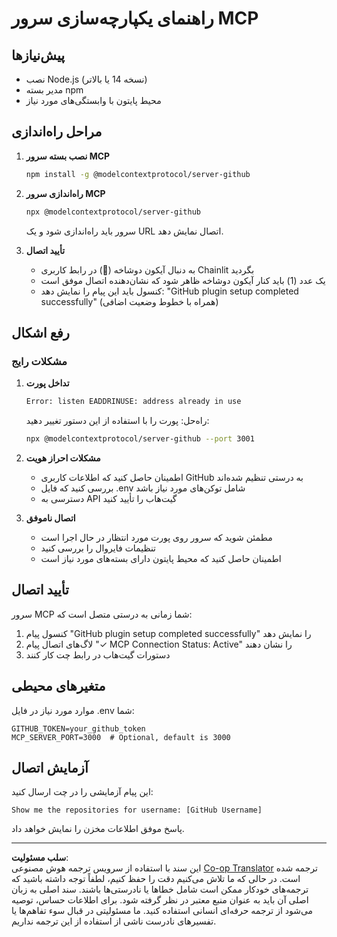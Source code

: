 <!--
CO_OP_TRANSLATOR_METADATA:
{
  "original_hash": "c4be907703b836d1a1c360db20da4de9",
  "translation_date": "2025-08-30T10:42:02+00:00",
  "source_file": "11-agentic-protocols/code_samples/github-mcp/MCP_SETUP.md",
  "language_code": "fa"
}
-->
# راهنمای یکپارچه‌سازی سرور MCP

## پیش‌نیازها
- نصب Node.js (نسخه 14 یا بالاتر)
- مدیر بسته npm
- محیط پایتون با وابستگی‌های مورد نیاز

## مراحل راه‌اندازی

1. **نصب بسته سرور MCP**  
   ```bash
   npm install -g @modelcontextprotocol/server-github
   ```

2. **راه‌اندازی سرور MCP**  
   ```bash
   npx @modelcontextprotocol/server-github
   ```  
   سرور باید راه‌اندازی شود و یک URL اتصال نمایش دهد.

3. **تأیید اتصال**  
   - به دنبال آیکون دوشاخه (🔌) در رابط کاربری Chainlit بگردید  
   - یک عدد (1) باید کنار آیکون دوشاخه ظاهر شود که نشان‌دهنده اتصال موفق است  
   - کنسول باید این پیام را نمایش دهد: "GitHub plugin setup completed successfully" (همراه با خطوط وضعیت اضافی)

## رفع اشکال

### مشکلات رایج

1. **تداخل پورت**  
   ```bash
   Error: listen EADDRINUSE: address already in use
   ```  
   راه‌حل: پورت را با استفاده از این دستور تغییر دهید:  
   ```bash
   npx @modelcontextprotocol/server-github --port 3001
   ```

2. **مشکلات احراز هویت**  
   - اطمینان حاصل کنید که اطلاعات کاربری GitHub به درستی تنظیم شده‌اند  
   - بررسی کنید که فایل .env شامل توکن‌های مورد نیاز باشد  
   - دسترسی به API گیت‌هاب را تأیید کنید  

3. **اتصال ناموفق**  
   - مطمئن شوید که سرور روی پورت مورد انتظار در حال اجرا است  
   - تنظیمات فایروال را بررسی کنید  
   - اطمینان حاصل کنید که محیط پایتون دارای بسته‌های مورد نیاز است  

## تأیید اتصال

سرور MCP شما زمانی به درستی متصل است که:  
1. کنسول پیام "GitHub plugin setup completed successfully" را نمایش دهد  
2. لاگ‌های اتصال پیام "✓ MCP Connection Status: Active" را نشان دهند  
3. دستورات گیت‌هاب در رابط چت کار کنند  

## متغیرهای محیطی

موارد مورد نیاز در فایل .env شما:  
```
GITHUB_TOKEN=your_github_token
MCP_SERVER_PORT=3000  # Optional, default is 3000
```

## آزمایش اتصال

این پیام آزمایشی را در چت ارسال کنید:  
```
Show me the repositories for username: [GitHub Username]
```  
پاسخ موفق اطلاعات مخزن را نمایش خواهد داد.  

---

**سلب مسئولیت**:  
این سند با استفاده از سرویس ترجمه هوش مصنوعی [Co-op Translator](https://github.com/Azure/co-op-translator) ترجمه شده است. در حالی که ما تلاش می‌کنیم دقت را حفظ کنیم، لطفاً توجه داشته باشید که ترجمه‌های خودکار ممکن است شامل خطاها یا نادرستی‌ها باشند. سند اصلی به زبان اصلی آن باید به عنوان منبع معتبر در نظر گرفته شود. برای اطلاعات حساس، توصیه می‌شود از ترجمه حرفه‌ای انسانی استفاده کنید. ما مسئولیتی در قبال سوء تفاهم‌ها یا تفسیرهای نادرست ناشی از استفاده از این ترجمه نداریم.